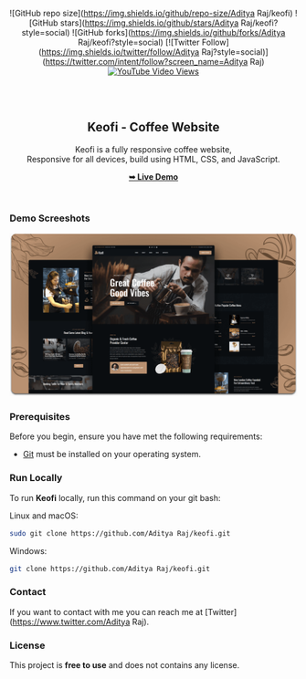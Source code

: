<div align="center">
  
  ![GitHub repo size](https://img.shields.io/github/repo-size/Aditya Raj/keofi)
  ![GitHub stars](https://img.shields.io/github/stars/Aditya Raj/keofi?style=social)
  ![GitHub forks](https://img.shields.io/github/forks/Aditya Raj/keofi?style=social)
  [![Twitter Follow](https://img.shields.io/twitter/follow/Aditya Raj?style=social)](https://twitter.com/intent/follow?screen_name=Aditya Raj)
  [![YouTube Video Views](https://img.shields.io/youtube/views/xrBDp8mUmog?style=social)](https://youtu.be/xrBDp8mUmog)

  <br />
  <br />

  <h2 align="center">Keofi - Coffee Website</h2>

  Keofi is a fully responsive coffee website, <br />Responsive for all devices, build using HTML, CSS, and JavaScript.

  <a href="https://Aditya Raj.github.io/keofi/"><strong>➥ Live Demo</strong></a>

</div>

<br />

### Demo Screeshots

![Keofi Desktop Demo](./readme-images/desktop.png "Desktop Demo")

### Prerequisites

Before you begin, ensure you have met the following requirements:

* [Git](https://git-scm.com/downloads "Download Git") must be installed on your operating system.

### Run Locally

To run **Keofi** locally, run this command on your git bash:

Linux and macOS:

```bash
sudo git clone https://github.com/Aditya Raj/keofi.git
```

Windows:

```bash
git clone https://github.com/Aditya Raj/keofi.git
```

### Contact

If you want to contact with me you can reach me at [Twitter](https://www.twitter.com/Aditya Raj).

### License

This project is **free to use** and does not contains any license.
